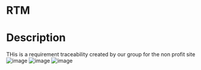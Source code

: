 # RTM
# Description
THis is a requirement traceability created by our group for the non profit site 
![image](https://github.com/user-attachments/assets/863237a2-1292-4316-9a5c-77f23d5842ea)
![image](https://github.com/user-attachments/assets/d8b385d6-55ea-4117-9bcf-aa4253a6ca83)
![image](https://github.com/user-attachments/assets/d0275e92-eb63-4450-8547-ed14ee66df35)
